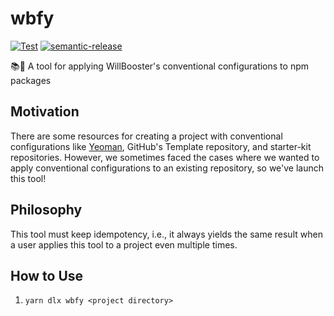 # wbfy

[![Test](https://github.com/WillBooster/wbfy/actions/workflows/test.yml/badge.svg)](https://github.com/WillBooster/wbfy/actions/workflows/test.yml)
[![semantic-release](https://img.shields.io/badge/%20%20%F0%9F%93%A6%F0%9F%9A%80-semantic--release-e10079.svg)](https://github.com/semantic-release/semantic-release)

:books::rocket: A tool for applying WillBooster's conventional configurations to npm packages

## Motivation

There are some resources for creating a project with conventional configurations like [Yeoman](https://yeoman.io/), GitHub's Template repository, and starter-kit repositories.
However, we sometimes faced the cases where we wanted to apply conventional configurations to an existing repository, so we've launch this tool!

## Philosophy

This tool must keep idempotency, i.e., it always yields the same result when a user applies this tool to a project even multiple times.

## How to Use

1. `yarn dlx wbfy <project directory>`
